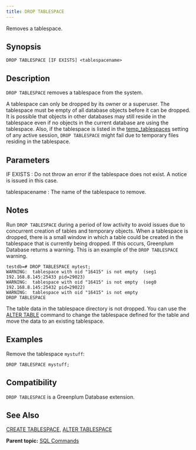 ```yaml
---
title: DROP TABLESPACE 
---
```


Removes a tablespace.

## <a id="section2"></a>Synopsis 

``` {#sql_command_synopsis}
DROP TABLESPACE [IF EXISTS] <tablespacename>
```

## <a id="section3"></a>Description 

`DROP TABLESPACE` removes a tablespace from the system.

A tablespace can only be dropped by its owner or a superuser. The tablespace must be empty of all database objects before it can be dropped. It is possible that objects in other databases may still reside in the tablespace even if no objects in the current database are using the tablespace. Also, if the tablespace is listed in the [temp\_tablespaces](../config_params/guc-list.html) setting of any active session, `DROP TABLESPACE` might fail due to temporary files residing in the tablespace.

## <a id="section4"></a>Parameters 

IF EXISTS
:   Do not throw an error if the tablespace does not exist. A notice is issued in this case.

tablespacename
:   The name of the tablespace to remove.

## <a id="notes"></a>Notes 

Run `DROP TABLESPACE` during a period of low activity to avoid issues due to concurrent creation of tables and temporary objects. When a tablespace is dropped, there is a small window in which a table could be created in the tablespace that is currently being dropped. If this occurs, Greenplum Database returns a warning. This is an example of the `DROP TABLESPACE` warning.

```
testdb=# DROP TABLESPACE mytest; 
WARNING:  tablespace with oid "16415" is not empty  (seg1 192.168.8.145:25433 pid=29023)
WARNING:  tablespace with oid "16415" is not empty  (seg0 192.168.8.145:25432 pid=29022)
WARNING:  tablespace with oid "16415" is not empty
DROP TABLESPACE
```

The table data in the tablespace directory is not dropped. You can use the [ALTER TABLE](ALTER_TABLE.html) command to change the tablespace defined for the table and move the data to an existing tablespace.

## <a id="section5"></a>Examples 

Remove the tablespace `mystuff`:

```
DROP TABLESPACE mystuff;
```

## <a id="section6"></a>Compatibility 

`DROP TABLESPACE` is a Greenplum Database extension.

## <a id="section7"></a>See Also 

[CREATE TABLESPACE](CREATE_TABLESPACE.html), [ALTER TABLESPACE](ALTER_TABLESPACE.html)

**Parent topic:** [SQL Commands](../sql_commands/sql_ref.html)

